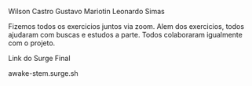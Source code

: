 Wilson Castro
Gustavo Mariotin
Leonardo Simas

Fizemos todos os exercicios juntos via zoom. 
Alem dos exercicios, todos ajudaram com buscas e estudos a parte.
Todos colaboraram igualmente com o projeto.

Link do Surge Final

awake-stem.surge.sh






